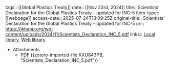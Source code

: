 tags:: [[Global Plastics Treaty]]
date:: [[Nov 23rd, 2024]]
title:: Scientists’ Declaration for the Global Plastics Treaty – updated for INC-5
item-type:: [[webpage]]
access-date:: 2025-07-24T13:09:25Z
original-title:: Scientists’ Declaration for the Global Plastics Treaty – updated for INC-5
url:: https://ikhapp.org/wp-content/uploads/2024/11/Scientists_Declaration_INC_5.pdf
links:: [Local library](zotero://select/library/items/GAP2ZF9F), [Web library](https://www.zotero.org/users/46463/items/GAP2ZF9F)

- Attachments
	- [PDF](https://ikhapp.org/wp-content/uploads/2024/11/Scientists_Declaration_INC_5.pdf) {{zotero-imported-file KXU843PB, "Scientists_Declaration_INC_5.pdf"}}